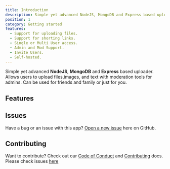 ```yaml
---
title: Introduction
description: Simple yet advanced NodeJS, MongoDB and Express based uploader.
position: 1
category: Getting started
features:
  - Support for uploading files.
  - Support for shorting links.
  - Single or Multi User access.
  - Admin and Mod Support.
  - Invite Users.
  - Self-hosted.
---
```


Simple yet advanced **NodeJS**, **MongoDB** and **Express** based uploader. Allows users to upload files,images, and text with moderation tools for admins. Can be used for friends and family or just for you.

## Features

<list :items="features"></list>

## Issues

Have a bug or an issue with this app? [Open a new issue](https://github.com/MrDemonWolf/share/issues) here on GitHub.

## Contributing

Want to contribute? Check out our [Code of Conduct]() and [Contributing]() docs. Please check issues [here](https://github.com/MrDemonWolf/share/issues)
